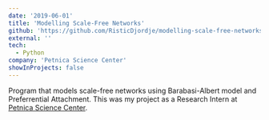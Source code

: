 ```yaml
---
date: '2019-06-01'
title: 'Modelling Scale-Free Networks'
github: 'https://github.com/RisticDjordje/modelling-scale-free-networks'
external: ''
tech:
  - Python
company: 'Petnica Science Center'
showInProjects: false
---
```


Program that models scale-free networks using Barabasi-Albert model and Preferrential Attachment. This was my project as a Research Intern at [Petnica Science Center](https://www.petnica.rs/).
